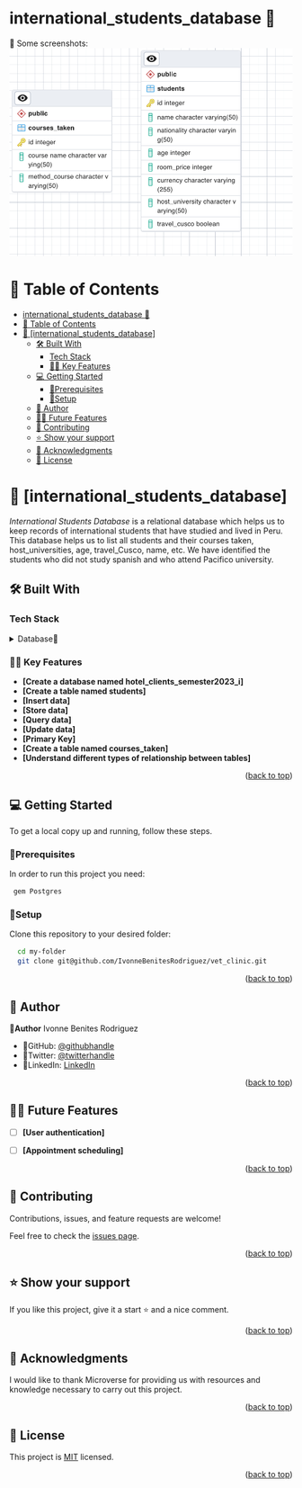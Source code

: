 # international_students_database 🌷
🌷 Some screenshots:<br/>
![Local Image](images/repo-database11.png)


# 📗 Table of Contents

- [international\_students\_database 🌷](#international_students_database-)
- [📗 Table of Contents](#-table-of-contents)
- [📖 \[international\_students\_database\] ](#-international_students_database-)
  - [🛠 Built With ](#-built-with-)
    - [Tech Stack ](#tech-stack-)
    - [🌸🌷 Key Features ](#-key-features-)
  - [💻 Getting Started ](#-getting-started-)
    - [🌷Prerequisites](#prerequisites)
    - [🌷Setup](#setup)
  - [🌷 Author ](#-author-)
  - [🔭🌷 Future Features ](#-future-features-)
  - [🤝 Contributing ](#-contributing-)
  - [⭐️ Show your support ](#️-show-your-support-)
  - [🙏 Acknowledgments ](#-acknowledgments-)
  - [📝 License ](#-license-)

<!-- PROJECT DESCRIPTION -->

# 📖 [international_students_database] <a name="about-project"></a>
*International Students Database* is a relational database which helps us to keep records of international students that have studied and lived in Peru.
This database helps us to list all students and their courses taken, host_universities, age, travel_Cusco, name, etc.
We have identified the students who did not study spanish and who attend Pacifico university.
<br/>

## 🛠 Built With <a name="built-with"></a>

### Tech Stack <a name="tech-stack"></a>

<details>
<summary>Database🌷</summary>
  <ul>
    <li><a href="https://www.postgresql.org/">PostgreSQL🌷</a></li>
  </ul>
</details>

### 🌸🌷 Key Features <a name="key-features"></a>

- **[Create a database named hotel_clients_semester2023_i]**
- **[Create a table named students]**
- **[Insert data]**
- **[Store data]**
- **[Query data]**
- **[Update data]**
- **[Primary Key]**
- **[Create a table named courses_taken]**
- **[Understand different types of relationship between tables]**
  

<p align="right">(<a href="#readme-top">back to top</a>)</p>

## 💻 Getting Started <a name="getting-started"></a>

To get a local copy up and running, follow these steps.

### 🌷Prerequisites

In order to run this project you need:

```sh
 gem Postgres
```

### 🌷Setup

Clone this repository to your desired folder:


```sh
  cd my-folder
  git clone git@github.com/IvonneBenitesRodriguez/vet_clinic.git
```

<p align="right">(<a href="#readme-top">back to top</a>)</p>

## 🌷 Author <a name="authors"></a>

🌸**Author** Ivonne Benites Rodriguez <br/>

- 🌷GitHub: [@githubhandle](https://github.com/IvonneBenitesRodriguez)
- 🌷Twitter: [@twitterhandle](https://twitter.com/IvonneBenitesR)
- 🌷LinkedIn: [LinkedIn](https://www.linkedin.com/in/ivonnebenites/)

<p align="right">(<a href="#readme-top">back to top</a>)</p>

## 🔭🌷 Future Features <a name="future-features"></a>

- [ ] **[User authentication]**
- [ ] **[Appointment scheduling]**
  

<p align="right">(<a href="#readme-top">back to top</a>)</p>

## 🤝 Contributing <a name="contributing"></a>

Contributions, issues, and feature requests are welcome!

Feel free to check the [issues page](../../issues/).

<p align="right">(<a href="#readme-top">back to top</a>)</p>

## ⭐️ Show your support <a name="support"></a>

If you like this project, give it a start ⭐️ and a nice comment.

<p align="right">(<a href="#readme-top">back to top</a>)</p>

## 🙏 Acknowledgments <a name="acknowledgements"></a>

I would like to thank Microverse for providing us with resources and 
knowledge necessary to carry out this project.

<p align="right">(<a href="#readme-top">back to top</a>)</p>

## 📝 License <a name="license"></a>

This project is [MIT](./LICENSE) licensed.

<p align="right">(<a href="#readme-top">back to top</a>)</p>

